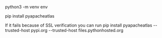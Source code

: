 
python3 -m venv env

pip install pyapacheatlas 

If it fails because of SSL verification you can run 
pip install pyapacheatlas --trusted-host pypi.org --trusted-host files.pythonhosted.org